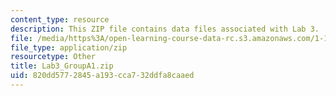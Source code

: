 ```yaml
---
content_type: resource
description: This ZIP file contains data files associated with Lab 3.
file: /media/https%3A/open-learning-course-data-rc.s3.amazonaws.com/1-103-civil-engineering-materials-laboratory-spring-2004/820dd5772845a193cca732ddfa8caaed_Lab3_GroupA1.zip
file_type: application/zip
resourcetype: Other
title: Lab3_GroupA1.zip
uid: 820dd577-2845-a193-cca7-32ddfa8caaed
---
```

